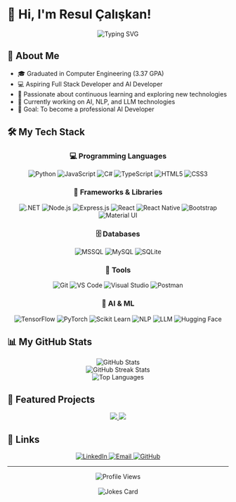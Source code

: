 # 👋 Hi, I'm Resul Çalışkan!

<div align="center">
  <img src="https://readme-typing-svg.herokuapp.com?font=Fira+Code&size=25&duration=3000&pause=500&color=2E9FDD&center=true&vCenter=true&width=600&lines=Full+Stack+Developer;AI+Developer;Python+Developer;.NET+Developer;NLP+%26+LLM+Enthusiast" alt="Typing SVG" />
</div>

## 🚀 About Me

- 🎓 Graduated in Computer Engineering (3.37 GPA)  
- 💻 Aspiring Full Stack Developer and AI Developer  
- 🌱 Passionate about continuous learning and exploring new technologies  
- 🔭 Currently working on AI, NLP, and LLM technologies  
- 🤖 Goal: To become a professional AI Developer  

## 🛠️ My Tech Stack

<div align="center">

### 💻 Programming Languages

![Python](https://img.shields.io/badge/Python-3776AB?style=for-the-badge&logo=python&logoColor=white)
![JavaScript](https://img.shields.io/badge/JavaScript-F7DF1E?style=for-the-badge&logo=javascript&logoColor=black)
![C#](https://img.shields.io/badge/C%23-239120?style=for-the-badge&logo=c-sharp&logoColor=white)
![TypeScript](https://img.shields.io/badge/TypeScript-007ACC?style=for-the-badge&logo=typescript&logoColor=white)
![HTML5](https://img.shields.io/badge/HTML5-E34F26?style=for-the-badge&logo=html5&logoColor=white)
![CSS3](https://img.shields.io/badge/CSS3-1572B6?style=for-the-badge&logo=css3&logoColor=white)

### 🧰 Frameworks & Libraries

![.NET](https://img.shields.io/badge/.NET-5C2D91?style=for-the-badge&logo=.net&logoColor=white)
![Node.js](https://img.shields.io/badge/Node.js-339933?style=for-the-badge&logo=nodedotjs&logoColor=white)
![Express.js](https://img.shields.io/badge/Express.js-000000?style=for-the-badge&logo=express&logoColor=white)
![React](https://img.shields.io/badge/React-20232A?style=for-the-badge&logo=react&logoColor=61DAFB)
![React Native](https://img.shields.io/badge/React_Native-20232A?style=for-the-badge&logo=react&logoColor=61DAFB)
![Bootstrap](https://img.shields.io/badge/Bootstrap-563D7C?style=for-the-badge&logo=bootstrap&logoColor=white)
![Material UI](https://img.shields.io/badge/Material--UI-0081CB?style=for-the-badge&logo=material-ui&logoColor=white)

### 🗄️ Databases

![MSSQL](https://img.shields.io/badge/Microsoft_SQL_Server-CC2927?style=for-the-badge&logo=microsoft-sql-server&logoColor=white)
![MySQL](https://img.shields.io/badge/MySQL-00000F?style=for-the-badge&logo=mysql&logoColor=white)
![SQLite](https://img.shields.io/badge/SQLite-07405E?style=for-the-badge&logo=sqlite&logoColor=white)

### 🔧 Tools

![Git](https://img.shields.io/badge/Git-F05032?style=for-the-badge&logo=git&logoColor=white)
![VS Code](https://img.shields.io/badge/Visual_Studio_Code-0078D4?style=for-the-badge&logo=visual-studio-code&logoColor=white)
![Visual Studio](https://img.shields.io/badge/Visual_Studio-5C2D91?style=for-the-badge&logo=visual-studio&logoColor=white)
![Postman](https://img.shields.io/badge/Postman-FF6C37?style=for-the-badge&logo=postman&logoColor=white)

### 🤖 AI & ML

![TensorFlow](https://img.shields.io/badge/TensorFlow-FF6F00?style=for-the-badge&logo=tensorflow&logoColor=white)
![PyTorch](https://img.shields.io/badge/PyTorch-EE4C2C?style=for-the-badge&logo=pytorch&logoColor=white)
![Scikit Learn](https://img.shields.io/badge/scikit_learn-F7931E?style=for-the-badge&logo=scikit-learn&logoColor=white)
![NLP](https://img.shields.io/badge/NLP-8A2BE2?style=for-the-badge&logo=nlp&logoColor=white)
![LLM](https://img.shields.io/badge/LLM-4285F4?style=for-the-badge&logo=llm&logoColor=white)
![Hugging Face](https://img.shields.io/badge/Hugging_Face-FFD21E?style=for-the-badge&logo=huggingface&logoColor=black)

</div>

## 📊 My GitHub Stats

<div align="center">
  <img src="https://github-readme-stats.vercel.app/api?username=Resul-Caliskan&show_icons=true&theme=radical" alt="GitHub Stats" />
  <br />
  <img src="https://github-readme-streak-stats.herokuapp.com/?user=Resul-Caliskan&theme=radical" alt="GitHub Streak Stats" />
  <br />
  <img src="https://github-readme-stats.vercel.app/api/top-langs/?username=Resul-Caliskan&layout=compact&theme=radical" alt="Top Languages" />
</div>

## 🌟 Featured Projects

<div align="center">
  <a href="https://github.com/Resul-Caliskan/zekiApp">
    <img src="https://github-readme-stats.vercel.app/api/pin/?username=Resul-Caliskan&repo=zekiApp&theme=radical" />
  </a>
  <a href="https://github.com/Resul-Caliskan/CV-Extraction-Ai">
    <img src="https://github-readme-stats.vercel.app/api/pin/?username=Resul-Caliskan&repo=CV-Extraction-Ai&theme=radical" />
  </a>
</div>

## 🔗 Links

<div align="center">
  <a href="https://www.linkedin.com/in/resul-caliskan/" target="_blank">
    <img src="https://img.shields.io/badge/LinkedIn-0077B5?style=for-the-badge&logo=linkedin&logoColor=white" alt="LinkedIn" />
  </a>
  <a href="mailto:resulcaliskansau@gmail.com">
    <img src="https://img.shields.io/badge/Email-D14836?style=for-the-badge&logo=gmail&logoColor=white" alt="Email" />
  </a>
  <a href="https://github.com/Resul-Caliskan">
    <img src="https://img.shields.io/badge/GitHub-100000?style=for-the-badge&logo=github&logoColor=white" alt="GitHub" />
  </a>
</div>

---

<div align="center">
  <img src="https://komarev.com/ghpvc/?username=Resul-Caliskan&color=blue&style=flat-square&label=Profile+Views" alt="Profile Views" />
  <br />
  <br />
  <img src="https://readme-jokes.vercel.app/api" alt="Jokes Card" />
</div>
